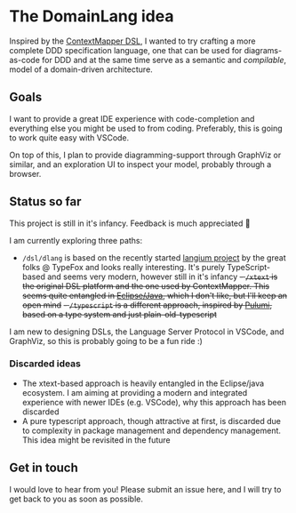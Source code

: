 # The DomainLang idea

Inspired by the [ContextMapper DSL](https://github.com/ContextMapper/context-mapper-dsl), I wanted to try crafting a more complete DDD specification language, one that can be used for diagrams-as-code for DDD and at the same time serve as a semantic and *compilable*, model of a domain-driven architecture.

## Goals

I want to provide a great IDE experience with code-completion and everything else you might be used to from coding. Preferably, this is going to work quite easy with VSCode.

On top of this, I plan to provide diagramming-support through GraphViz or similar, and an exploration UI to inspect your model, probably through a browser.

## Status so far

This project is still in it's infancy. Feedback is much appreciated 🤩

I am currently exploring three paths:
- `/dsl/dlang` is based on the recently started [langium project](https://github.com/langium/langium) by the great folks @ TypeFox and looks really interesting. It's purely TypeScript-based and seems very modern, however still in it's infancy
~~- `/xtext` is the original DSL platform and the one used by ContextMapper. This seems quite entangled in [Eclipse/Java](https://www.eclipse.org/Xtext/), which I don't like, but I'll keep an open mind~~
~~- `/typescript` is a different approach, inspired by [Pulumi](https://github.com/pulumi), based on a type system and just plain-old-typescript~~

I am new to designing DSLs, the Language Server Protocol in VSCode, and GraphViz, so this is probably going to be a fun ride :)

### Discarded ideas

- The xtext-based approach is heavily entangled in the Eclipse/java ecosystem. I am aiming at providing a modern and integrated experience with newer IDEs (e.g. VSCode), why this approach has been discarded
- A pure typescript approach, though attractive at first, is discarded due to complexity in package management and dependency management. This idea might be revisited in the future

## Get in touch

I would love to hear from you! Please submit an issue here, and I will try to get back to you as soon as possible.

